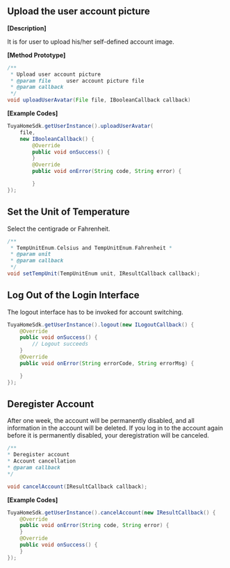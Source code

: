 ## Upload the user account picture

**[Description]**

It is for user to upload his/her self-defined account image. 

**[Method Prototype]**
```java
/**
 * Upload user account picture
 * @param file     user account picture file
 * @param callback
 */
void uploadUserAvatar(File file, IBooleanCallback callback)
```

**[Example Codes]**
```java
TuyaHomeSdk.getUserInstance().uploadUserAvatar(
    file, 
    new IBooleanCallback() {
        @Override
        public void onSuccess() {
        }
        @Override
        public void onError(String code, String error) {

        }
});
```
## Set the Unit of Temperature

Select the centigrade or Fahrenheit.
```java
/**
 * TempUnitEnum.Celsius and TempUnitEnum.Fahrenheit *
 * @param unit
 * @param callback
 */
void setTempUnit(TempUnitEnum unit, IResultCallback callback);
```
## Log Out of the Login Interface

The logout interface has to be invoked for account switching. 
```java
TuyaHomeSdk.getUserInstance().logout(new ILogoutCallback() {
    @Override
    public void onSuccess() {
        // Logout succeeds
    }
    @Override
    public void onError(String errorCode, String errorMsg) {

    }
});
```


## Deregister Account

After one week, the account will be permanently disabled, and all information in the account will be deleted. If you log in to the account again before it is permanently disabled, your deregistration will be canceled.
```java
/**
* Deregister account
* Account cancellation
* @param callback
*/

void cancelAccount(IResultCallback callback);
```
**[Example Codes]**
```java
TuyaHomeSdk.getUserInstance().cancelAccount(new IResultCallback() {
    @Override
    public void onError(String code, String error) {
    }
    @Override
    public void onSuccess() {
    }
});
```